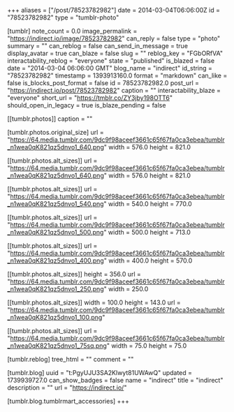+++
aliases = ["/post/78523782982"]
date = 2014-03-04T06:06:00Z
id = "78523782982"
type = "tumblr-photo"

[tumblr]
note_count = 0.0
image_permalink = "https://indirect.io/image/78523782982"
can_reply = false
type = "photo"
summary = ""
can_reblog = false
can_send_in_message = true
display_avatar = true
can_blaze = false
slug = ""
reblog_key = "FGbORfVA"
interactability_reblog = "everyone"
state = "published"
is_blazed = false
date = "2014-03-04 06:06:00 GMT"
blog_name = "indirect"
id_string = "78523782982"
timestamp = 1393913160.0
format = "markdown"
can_like = false
is_blocks_post_format = false
id = 78523782982.0
post_url = "https://indirect.io/post/78523782982"
caption = ""
interactability_blaze = "everyone"
short_url = "https://tmblr.co/ZY3jby198OTT6"
should_open_in_legacy = true
is_blaze_pending = false

[[tumblr.photos]]
caption = ""

[tumblr.photos.original_size]
url = "https://64.media.tumblr.com/9dc9f98aceef3661c65f67fa0ca3ebea/tumblr_n1wea0qK821qz5dnvo1_640.png"
width = 576.0
height = 821.0

[[tumblr.photos.alt_sizes]]
url = "https://64.media.tumblr.com/9dc9f98aceef3661c65f67fa0ca3ebea/tumblr_n1wea0qK821qz5dnvo1_640.png"
width = 576.0
height = 821.0

[[tumblr.photos.alt_sizes]]
url = "https://64.media.tumblr.com/9dc9f98aceef3661c65f67fa0ca3ebea/tumblr_n1wea0qK821qz5dnvo1_540.png"
width = 540.0
height = 770.0

[[tumblr.photos.alt_sizes]]
url = "https://64.media.tumblr.com/9dc9f98aceef3661c65f67fa0ca3ebea/tumblr_n1wea0qK821qz5dnvo1_500.png"
width = 500.0
height = 713.0

[[tumblr.photos.alt_sizes]]
url = "https://64.media.tumblr.com/9dc9f98aceef3661c65f67fa0ca3ebea/tumblr_n1wea0qK821qz5dnvo1_400.png"
width = 400.0
height = 570.0

[[tumblr.photos.alt_sizes]]
height = 356.0
url = "https://64.media.tumblr.com/9dc9f98aceef3661c65f67fa0ca3ebea/tumblr_n1wea0qK821qz5dnvo1_250.png"
width = 250.0

[[tumblr.photos.alt_sizes]]
width = 100.0
height = 143.0
url = "https://64.media.tumblr.com/9dc9f98aceef3661c65f67fa0ca3ebea/tumblr_n1wea0qK821qz5dnvo1_100.png"

[[tumblr.photos.alt_sizes]]
url = "https://64.media.tumblr.com/9dc9f98aceef3661c65f67fa0ca3ebea/tumblr_n1wea0qK821qz5dnvo1_75sq.png"
width = 75.0
height = 75.0

[tumblr.reblog]
tree_html = ""
comment = ""

[tumblr.blog]
uuid = "t:PgyUJU3SA2Klwyt81UWAwQ"
updated = 1739939727.0
can_show_badges = false
name = "indirect"
title = "indirect"
description = ""
url = "https://indirect.io/"

[tumblr.blog.tumblrmart_accessories]
+++
